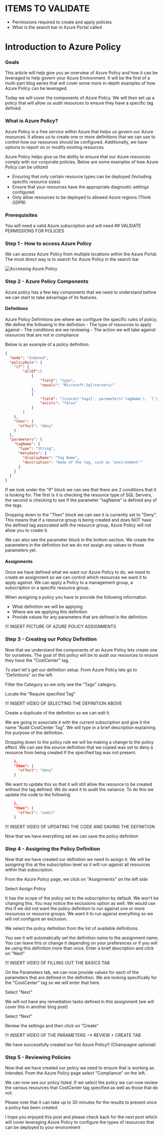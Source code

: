 # ITEMS TO VALIDATE
- Permissions required to create and apply policies
- What is the search bar in Azure Portal called

# Introduction to Azure Policy 

### Goals 
This article will help give you an overview of Azure Policy and how it can be leveraged to help govern your Azure Environment.  It will be the first of a multi-part blog series that will cover some more in-depth examples of how Azure Policy can be leveraged.    

Today we will cover the components of Azure Policy.  We will then set up a policy that will allow us audit resources to ensure they have a specific tag defined. 

### What is Azure Policy?
Azure Policy is a free service within Azure that helps us govern our Azure resources.  It allows us to create one or more definitions that we can use to control how our resources should be configured.  Additionally, we have options to report on or modify existing resources.  

Azure Policy helps give us the ability to ensure that our Azure resources comply with our corporate policies.  Below are some examples of how Azure Policy can be utilized
- Ensuring that only certain resource types can be deployed (Including specific resource sizes)
- Ensure that your resources have the appropriate diagnostic settings configured
- Only allow resources to be deployed to allowed Azure regions (Think GDPR)

### Prerequisites
You will need a valid Azure subscription and will need ## VALIDATE PERMISSIONS FOR POLICIES

### Step 1 - How to access Azure Policy
We can access Azure Policy from multiple locations within the Azure Portal.   The most direct way is to search for Azure Policy in the search bar

![Accessing Azure Policy](1_Introduction-to-Azure-Policies/images/step-1-how-to-access-azure-policy.gif)

### Step 2 - Azure Policy Components
Azure policy has a few key components that we need to understand before we can start to take advantage of its features. 

#### Definitions
Azure Policy Definitions are where we configure the specific rules of policy.  We define the following in the definition
    - The type of resources to apply against
    - The conditions are we reviewing
    - The action we will take against resources that are not in compliance 

Below is an example of a policy definition. 

```json
{
  "mode": "Indexed",
  "policyRule": {
    "if": {
        "allOf":[
            {
                "field": "type",
                "equals": "Microsoft.Sql/servers/"
            },
            {
                "field": "[concat('tags[', parameters('tagName'), ']')]",
                "exists": "false"
            }
        ]
    },
    "then": {
      "effect": "deny"
    }
  },
  "parameters": {
    "tagName": {
      "type": "String",
      "metadata": {
        "displayName": "Tag Name",
        "description": "Name of the tag, such as 'environment'"
      }
    }
  }
}
```

If we look under the "If" block we can see that there are 2 conditions that it is looking for.   The first is it is checking the resource type of SQL Servers, the second is checking to see if the parameter "tagName" is defined any of the tags.  

Dropping down to the "Then" block we can see it is currently set to "Deny".  This means that if a resource group is being created and does NOT have the defined tag associated with the resource group, Azure Policy will not allow you to create it.  

We can also see the parameter block in the bottom section.  We create the parameters in the definition but we do not assign any values to those parameters yet.

#### Assignments
Once we have defined what we want our Azure Policy to do, we need to create an assignment so we can control which resources we want it to apply against.  We can apply a Policy to a management group, a subscription or a specific resource group.  

When assigning a policy you have to provide the following information
- What definition we will be applying
- Where are we applying this definition 
- Provide values for any parameters that are defined in the definition.  

!!! INSERT PICTURE OF AZURE POLICY ASSIGNMENTS

### Step 3 - Creating our Policy Definition
Now that we understand the components of an Azure Policy lets create one for ourselves.  The goal of this policy will be to audit our resources to ensure they have the "CostCenter" tag.  

To start let's get our definition setup.  From Azure Policy lets go to "Definitions" on the left.  

Filter the Category so we only see the "Tags" category.  

Locate the "Require specified Tag" 

!!! INSERT VIDEO OF SELECTING THE DEFINITION ABOVE

Create a duplicate of the definition so we can edit it.  

We are going to associate it with the current subscription and give it the name "Audit CostCenter Tag".  We will type in a brief description explaining the purpose of the definition. 

Dropping down to the policy rule we will be making a change to the policy effect.  We can see the source definition that we copied was set to deny a resource from being created if the specified tag was not present. 

```json
    },
    "then": {
      "effect": "deny"
    }
```

We want to update this so that it will still allow the resource to be created without the tag defined.   We do want it to audit the variance.  To do this we update the code to the following

```json
    },
    "then": {
      "effect": "audit"
    }
```

!!! INSERT VIDEO OF UPDATING THE CODE AND SAVING THE DEFINITION

Now that we have everything set we can save the policy definition


### Step 4 - Assigning the Policy Definition 
Now that we have created our definition we need to assign it.  We will be assigning this at the subscription level so it will run against all resources within that subscription.  

From the Azure Policy page, we click on "Assignments" on the left side

Select Assign Policy

It has the scope of the policy set to the subscription by default.  We won't be changing this.  You may notice the exclusions option as well.  We would use this if we did not want the policy definition to run against one or more resources or resource groups.  We want it to run against everything so we will not configure an exclusion. 

We select the policy definition from the list of available definitions. 

You see it will automatically set the definition name to the assignment name.  You can leave this or change it depending on your preferences or if you will be using this definition more than once.  Enter a brief description and click on "Next"

!!! INSERT VIDEO OF FILLING OUT THE BASICS TAB

On the Parameters tab, we can now provide values for each of the parameters that are defined in the definition.  We are looking specifically for the "CostCenter" tag so we will enter that here. 

Select "Next"

We will not have any remediation tasks defined in this assignment (we will cover this in another blog post)

Select "Next"

Review the settings and then click on "Create"

!!! INSERT VIDEO OF THE PARAMETERS --> REVIEW + CREATE TAB

We have successfully created our fist Azure Policy!! (Champagne optional)

### Step 5 - Reviewing Policies
Now that we have created our policy we need to ensure that is working as intended.  From the Azure Policy page select "Compliance" on the left. 

We can now see our policy listed.  If we select the policy we can now review the various resources that CostCenter tag specified as well as those that do not. 

Please note that it can take up to 30 minutes for the results to present once a policy has been created. 

I hope you enjoyed this post and please check back for the next post which will cover leveraging Azure Policy to configure the types of resources that can be deployed to your environment

